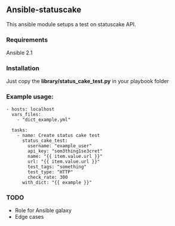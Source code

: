 ## Ansible-statuscake

This ansible module setups a test on statuscake API. 

### Requirements

Ansible 2.1

### Installation

Just copy the **library/status_cake_test.py** in your playbook folder

### Example usage:

    - hosts: localhost
      vars_files:
        - "dict_example.yml"

      tasks:
        - name: Create status cake test
          status_cake_test:
            username: "example_user"
            api_key: "som3thing1se3cret"
            name: "{{ item.value.url }}"
            url: "{{ item.value.url }}"
            test_tags: "something"
            test_type: "HTTP"
            check_rate: 300
          with_dict: "{{ example }}"


### TODO
* Role for Ansible galaxy
* Edge cases